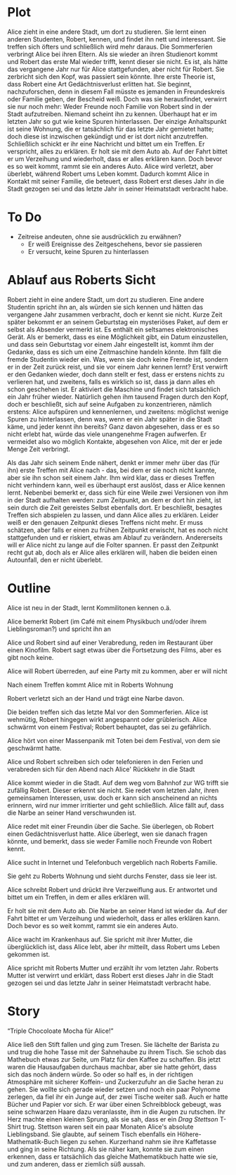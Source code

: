 # Plot

Alice zieht in eine andere Stadt, um dort zu studieren. Sie lernt einen anderen
Studenten, Robert, kennen, und findet ihn nett und interessant. Sie treffen sich öfters
und schließlich wird mehr daraus. Die Sommerferien verbringt Alice bei ihren Eltern. Als
sie wieder an ihren Studienort kommt und Robert das erste Mal wieder trifft, kennt
dieser sie nicht. Es ist, als hätte das vergangene Jahr nur für Alice stattgefunden,
aber nicht für Robert. Sie zerbricht sich den Kopf, was passiert sein könnte. Ihre erste
Theorie ist, dass Robert eine Art Gedächtnisverlust erlitten hat. Sie beginnt,
nachzuforschen, denn in diesem Fall müsste es jemanden in Freundeskreis oder Familie
geben, der Bescheid weiß. Doch was sie herausfindet, verwirrt sie nur noch mehr: Weder
Freunde noch Familie von Robert sind in der Stadt aufzutreiben. Niemand scheint ihn zu
kennen. Überhaupt hat er im letzten Jahr so gut wie keine Spuren hinterlassen. Der
einzige Anhaltspunkt ist seine Wohnung, die er tatsächlich für das letzte Jahr gemietet
hatte; doch diese ist inzwischen gekündigt und er ist dort nicht anzutreffen.
Schließlich schickt er ihr eine Nachricht und bittet um ein Treffen. Er verspricht,
alles zu erklären. Er holt sie mit dem Auto ab. Auf der Fahrt bittet er um Verzeihung
und wiederholt, dass er alles erklären kann. Doch bevor es so weit kommt, rammt sie ein
anderes Auto. Alice wird verletzt, aber überlebt, während Robert ums Leben kommt.
Dadurch kommt Alice in Kontakt mit seiner Familie, die beteuert, dass Robert erst dieses
Jahr in die Stadt gezogen sei und das letzte Jahr in seiner Heimatstadt verbracht habe.

# To Do

* Zeitreise andeuten, ohne sie ausdrücklich zu erwähnen?
  * Er weiß Ereignisse des Zeitgeschehens, bevor sie passieren
  * Er versucht, keine Spuren zu hinterlassen

# Ablauf aus Roberts Sicht

Robert zieht in eine andere Stadt, um dort zu studieren. Eine andere Studentin spricht
ihn an, als würden sie sich kennen und hätten das vergangene Jahr zusammen verbracht,
doch er kennt sie nicht. Kurze Zeit später bekommt er an seinem Geburtstag ein
mysteriöses Paket, auf dem er selbst als Absender vermerkt ist. Es enthält ein seltsames
elektronisches Gerät. Als er bemerkt, dass es eine Möglichkeit gibt, ein Datum
einzustellen, und dass sein Geburtstag vor einem Jahr eingestellt ist, kommt ihm der
Gedanke, dass es sich um eine Zeitmaschine handeln könnte. Ihm fällt die fremde
Studentin wieder ein. Was, wenn sie doch keine Fremde ist, sondern er in der Zeit zurück
reist, und sie vor einem Jahr kennen lernt? Erst verwirft er den Gedanken wieder, doch
dann stellt er fest, dass er erstens nichts zu verlieren hat, und zweitens, falls es
wirklich so ist, dass ja dann alles eh schon geschehen ist. Er aktiviert die Maschine
und findet sich tatsächlich ein Jahr früher wieder. Natürlich gehen ihm tausend Fragen
durch den Kopf, doch er beschließt, sich auf seine Aufgaben zu konzentrieren, nämlich
erstens: Alice aufspüren und kennenlernen, und zweitens: möglichst wenige Spuren zu
hinterlassen, denn was, wenn er ein Jahr später in die Stadt käme, und jeder kennt ihn
bereits? Ganz davon abgesehen, dass er es so nicht erlebt hat, würde das viele
unangenehme Fragen aufwerfen. Er vermeidet also wo möglich Kontakte, abgesehen von
Alice, mit der er jede Menge Zeit verbringt.

Als das Jahr sich seinem Ende nähert, denkt er immer mehr über das (für ihn) erste
Treffen mit Alice nach - das, bei dem er sie noch nicht kannte, aber sie ihn schon seit
einem Jahr. Ihm wird klar, dass er dieses Treffen nicht verhindern kann, weil es
überhaupt erst auslöst, dass er Alice kennen lernt. Nebenbei bemerkt er, dass sich für
eine Weile zwei Versionen von ihm in der Stadt aufhalten werden: zum Zeitpunkt, an dem
er dort hin zieht, ist sein durch die Zeit gereistes Selbst ebenfalls dort. Er
beschließt, besagtes Treffen sich abspielen zu lassen, und dann Alice alles zu erklären.
Leider weiß er den genauen Zeitpunkt dieses Treffens nicht mehr. Er muss schätzen, aber
falls er einen zu frühen Zeitpunkt erwischt, hat es noch nicht stattgefunden und er
riskiert, etwas am Ablauf zu verändern. Andererseits will er Alice nicht zu lange auf
die Folter spannen. Er passt den Zeitpunkt recht gut ab, doch als er Alice alles
erklären will, haben die beiden einen Autounfall, den er nicht überlebt.

# Outline

Alice ist neu in der Stadt, lernt Kommilitonen kennen o.ä.

Alice bemerkt Robert (im Café mit einem Physikbuch und/oder ihrem Lieblingsroman?) und
spricht ihn an

Alice und Robert sind auf einer Verabredung, reden im Restaurant über einen Kinofilm.
Robert sagt etwas über die Fortsetzung des Films, aber es gibt noch keine.

Alice will Robert überreden, auf eine Party mit zu kommen, aber er will nicht

Nach einem Treffen kommt Alice mit in Roberts Wohnung

Robert verletzt sich an der Hand und trägt eine Narbe davon.

Die beiden treffen sich das letzte Mal vor den Sommerferien. Alice ist wehmütig, Robert
hingegen wirkt angespannt oder grüblerisch. Alice schwärmt von einem Festival; Robert
behauptet, das sei zu gefährlich.

Alice hört von einer Massenpanik mit Toten bei dem Festival, von dem sie geschwärmt
hatte.

Alice und Robert schreiben sich oder telefonieren in den Ferien und verabreden sich für
den Abend nach Alice' Rückkehr in die Stadt

Alice kommt wieder in die Stadt. Auf dem weg vom Bahnhof zur WG trifft sie zufällig
Robert. Dieser erkennt sie nicht. Sie redet vom letzten Jahr, ihren gemeinsamen
Interessen, usw. doch er kann sich anscheinend an nichts erinnern, wird nur immer
irritierter und geht schließlich. Alice fällt auf, dass die Narbe an seiner Hand
verschwunden ist.

Alice redet mit einer Freundin über die Sache. Sie überlegen, ob Robert einen
Gedächtnisverlust hatte. Alice überlegt, wen sie danach fragen könnte, und bemerkt, dass
sie weder Familie noch Freunde von Robert kennt.

Alice sucht in Internet und Telefonbuch vergeblich nach Roberts Familie.

Sie geht zu Roberts Wohnung und sieht durchs Fenster, dass sie leer ist.

Alice schreibt Robert und drückt ihre Verzweiflung aus. Er antwortet und bittet um ein
Treffen, in dem er alles erklären will.

Er holt sie mit dem Auto ab. Die Narbe an seiner Hand ist wieder da. Auf der Fahrt
bittet er um Verzeihung und wiederholt, dass er alles erklären kann. Doch bevor es so
weit kommt, rammt sie ein anderes Auto.

Alice wacht im Krankenhaus auf. Sie spricht mit ihrer Mutter, die überglücklich ist,
dass Alice lebt, aber ihr mitteilt, dass Robert ums Leben gekommen ist.

Alice spricht mit Roberts Mutter und erzählt ihr vom letzten Jahr. Roberts Mutter ist
verwirrt und erklärt, dass Robert erst dieses Jahr in die Stadt gezogen sei und das
letzte Jahr in seiner Heimatstadt verbracht habe.

# Story

“Triple Chocoloate Mocha für Alice!”

Alice ließ den Stift fallen und ging zum Tresen. Sie lächelte der Barista zu und trug
die hohe Tasse mit der Sahnehaube zu ihrem Tisch. Sie schob das Mathebuch etwas zur
Seite, um Platz für den Kaffee zu schaffen. Bis jetzt waren die Hausaufgaben durchaus
machbar, aber sie hatte gehört, dass sich das noch ändern würde. So oder so half es, in
der richtigen Atmosphäre mit sicherer Koffein- und Zuckerzufuhr an die Sache heran zu
gehen. Sie wollte sich gerade wieder setzen und noch ein paar Polynome zerlegen, da fiel
ihr ein Junge auf, der zwei Tische weiter saß. Auch er hatte Bücher und Papier vor sich.
Er war über einen Schreibblock gebeugt, was seine schwarzen Haare dazu veranlasste, ihm
in die Augen zu rutschen. Ihr Herz machte einen kleinen Sprung, als sie sah, dass er ein
*Drag Stettson* T-Shirt trug. Stettson waren seit ein paar Monaten Alice's absolute
Lieblingsband. Sie glaubte, auf seinem Tisch ebenfalls ein Höhere-Mathematik-Buch liegen
zu sehen. Kurzerhand nahm sie ihre Kaffetasse und ging in seine Richtung. Als sie näher
kam, konnte sie zum einen erkennen, dass er tatsächlich das gleiche Mathematikbuch hatte
wie sie, und zum anderen, dass er ziemlich süß aussah.
